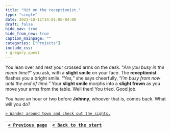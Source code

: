 ```yaml
---
title: "Hit on the receptionist."
type: "single"
date: 2021-10-11T14:01:00-04:00
draft: false
hide_nav: true
hide_from_new: true
caption_mainpage: ""
categories: ["Projects"]
include_css:
- gregory_quest
---
```


You lean over and rest your crossed arms on the desk. “*Are you busy in the mean time?*” you ask, with a **slight smile** on your face. The **receptionist** flashes you a bright smile. “*Yes,*” she says cheerfully, “*I’m busy from now until the end of time.*” Your **slight smile** morphs into a **slight frown** as you move your arms from the table. Well then! You tried. Good job.

You have an hour or two before **Johnny**, whoever that is, comes back. What will you do?

[``> Wander around town and check out the sights.``](../77)

|[``< Previous page``](../75)|[``< Back to the start``](../)|
|---|---|